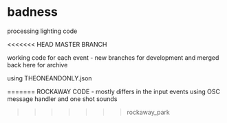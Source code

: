 # badness
processing lighting code

<<<<<<< HEAD
MASTER BRANCH

working code for each event - new branches for development and merged back here for archive

using THEONEANDONLY.json

=======
ROCKAWAY CODE - mostly differs in the input events using OSC message handler and one shot sounds
>>>>>>> rockaway_park
